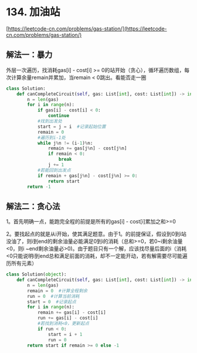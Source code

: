 # 134. 加油站

[https://leetcode-cn.com/problems/gas-station/](https://leetcode-cn.com/problems/gas-station/)

## 解法一：暴力

外层一次遍历，找消耗gas\[i\] - cost\[i\] &gt;= 0的站开始（贪心），循环遍历数组，每次计算余量remain并累加，当remain &lt; 0跳出。看能否走一圈



```python
class Solution:
    def canCompleteCircuit(self, gas: List[int], cost: List[int]) -> int:
        n = len(gas)
        for i in range(n):
            if gas[i] - cost[i] < 0:
                continue
            #找到出发处
            start = j = i  #记录起始位置
            remain = 0
            #遍历到i-1处
            while j%n != (i-1)%n:
                remain += gas[j%n] - cost[j%n]
                if remain < 0:
                    break              
                j += 1
            #若能回到出发点
            if remain + gas[j%n] - cost[j%n] >= 0:
                return start
        return -1
```

## 解法二：贪心法

1。首先明确一点，能跑完全程的前提是所有的gas\[i\] - cost\[i\]累加之和&gt;=0

2。要找起点的就是从i开始，使其满足题意。由于1。的前提保证，假设到0到i站没油了，则i到end的剩余油量必能满足0到i的消耗（总和&gt;=0，若0~i剩余油量&lt;0，则i ~end剩余油量必&gt;0\)。由于题目只有一个解，应该找尽量后面的i（消耗&lt;0只能说明i到end总和满足前面的消耗，却不一定能开动，若有解需要尽可能遍历所有元素）

```python
class Solution(object):
    def canCompleteCircuit(self, gas: List[int], cost: List[int]) -> int:
        n = len(gas)
        remain = 0  #计算全程剩余
        run = 0  #计算当前消耗
        start = 0  #记录起点
        for i in range(n):
            remain += gas[i] - cost[i]
            run += gas[i] - cost[i]
            #若找到消耗<0，更新起点
            if run < 0:
                start = i + 1
                run = 0
        return start if remain >= 0 else -1
```

